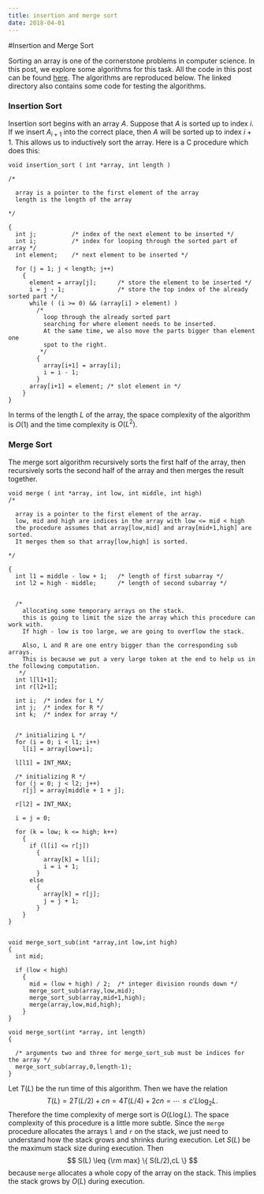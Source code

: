 ```yaml
---
title: insertion and merge sort
date: 2018-04-01
---
```


#Insertion and Merge Sort

Sorting an array is one of the cornerstone problems in computer science. In this post, we explore some algorithms for this task. All the code in this post can be found [here](../../CALGO/sorting). The algorithms are reproduced below. The linked directory also contains some code for testing the algorithms.

### Insertion Sort

Insertion sort begins with an array $A$. Suppose that $A$ is sorted up to index $i$. If we insert $A_{i+1}$ into the correct place, then $A$ will be sorted up to index $i+1$. This allows us to inductively sort the array. Here is a C procedure which does this:

```{.c}
void insertion_sort ( int *array, int length )

/*

  array is a pointer to the first element of the array
  length is the length of the array

*/

{
  int j;          /* index of the next element to be inserted */
  int i;          /* index for looping through the sorted part of array */
  int element;    /* next element to be inserted */

  for (j = 1; j < length; j++)
    {
      element = array[j];      /* store the element to be inserted */
      i = j - 1;               /* store the top index of the already sorted part */
      while ( (i >= 0) && (array[i] > element) )
        /*
          loop through the already sorted part
          searching for where element needs to be inserted.
          At the same time, we also move the parts bigger than element one
          spot to the right.
         */
        {
          array[i+1] = array[i];
          i = i - 1;
        }
      array[i+1] = element; /* slot element in */
    }
}
```
In terms of the length $L$ of the array, the space complexity of the algorithm is $O(1)$ and the time complexity is $O(L^2)$.


### Merge Sort

The merge sort algorithm recursively sorts the first half of the array, then recursively sorts the second half of the array and then merges the result together.

```{.c}
void merge ( int *array, int low, int middle, int high)
/*

  array is a pointer to the first element of the array.
  low, mid and high are indices in the array with low <= mid < high
  the procedure assumes that array[low,mid] and array[mid+1,high] are sorted.
  It merges them so that array[low,high] is sorted.

*/

{
  int l1 = middle - low + 1;   /* length of first subarray */
  int l2 = high - middle;      /* length of second subarray */


  /*
    allocating some temporary arrays on the stack.
    this is going to limit the size the array which this procedure can work with.
    If high - low is too large, we are going to overflow the stack.

    Also, L and R are one entry bigger than the corresponding sub arrays.
    This is because we put a very large token at the end to help us in the following computation.
   */
  int l[l1+1];
  int r[l2+1];

  int i;  /* index for L */
  int j;  /* index for R */
  int k;  /* index for array */


  /* initializing L */
  for (i = 0; i < l1; i++)
    l[i] = array[low+i];

  l[l1] = INT_MAX;

  /* initializing R */
  for (j = 0; j < l2; j++)
    r[j] = array[middle + 1 + j];

  r[l2] = INT_MAX;

  i = j = 0;

  for (k = low; k <= high; k++)
    {
      if (l[i] <= r[j])
        {
          array[k] = l[i];
          i = i + 1;
        }
      else
        {
          array[k] = r[j];
          j = j + 1;
        }
    }
}


void merge_sort_sub(int *array,int low,int high)
{
  int mid;

  if (low < high)
    {
      mid = (low + high) / 2;  /* integer division rounds down */
      merge_sort_sub(array,low,mid);
      merge_sort_sub(array,mid+1,high);
      merge(array,low,mid,high);
    }
}

void merge_sort(int *array, int length)
{

  /* arguments two and three for merge_sort_sub must be indices for the array */ 
  merge_sort_sub(array,0,length-1);
}
```
Let $T(L)$ be the run time of this algorithm. Then we have the relation
$$
T(L) = 2 T(L/2) + cn = 4 T(L/4) + 2 cn = \cdots \leq c' L \log_2 L.
$$
Therefore the time complexity of merge sort is $O(L \log L)$. The space complexity of this procedure is a little more subtle. Since the `merge` procedure allocates the arrays `l` and `r` on the stack, we just need to understand how the stack grows and shrinks during execution. Let $S(L)$ be the maximum stack size during execution. Then 
$$ S(L) \leq {\rm max} \{ S(L/2),cL \} $$
because `merge` allocates a whole copy of the array on the stack. 
This implies the stack grows by $O(L)$ during execution.

